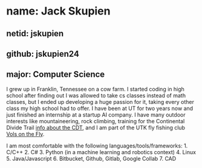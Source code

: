 # name: Jack Skupien
## netid: jskupien
## github: jskupien24
## major: Computer Science

I grew up in Franklin, Tennessee on a cow farm. I started coding in high school after finding out I was allowed to take cs classes instead of math classes, but I ended up developing a huge passion for it, taking every other class my high school had to offer. I have been at UT for two years now and just finished an internship at a startup AI company. I have many outdoor interests like mountaineering, rock climbing, training for the Continental Divide Trail [info about the CDT](https://en.wikipedia.org/wiki/Continental_Divide_Trail), and I am part of the UTK fly fishing club [Vols on the Fly](https://utk.campuslabs.com/engage/organization/volsonthefly). 

I am most comfortable with the following languages/tools/frameworks:
	1. C/C++
	2. C#
	3. Python (in a machine learning and robotics context)
	4. Linux
	5. Java/Javascript
	6. Bitbucket, Github, Gitlab, Google Collab
	7. CAD
